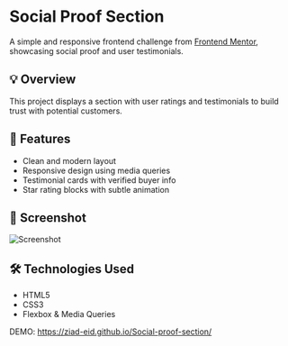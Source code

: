 # Social Proof Section

A simple and responsive frontend challenge from [Frontend Mentor](https://www.frontendmentor.io/), showcasing social proof and user testimonials.

## 💡 Overview

This project displays a section with user ratings and testimonials to build trust with potential customers.

## 🚀 Features

- Clean and modern layout
- Responsive design using media queries
- Testimonial cards with verified buyer info
- Star rating blocks with subtle animation

## 📸 Screenshot

![Screenshot](../screenshot.png) <!-- غير اسم الصورة لو اختلف -->

## 🛠️ Technologies Used

- HTML5
- CSS3
- Flexbox & Media Queries

DEMO: 
https://ziad-eid.github.io/Social-proof-section/
